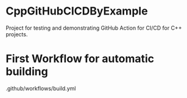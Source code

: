 # CppGitHubCICDByExample
Project for testing and demonstrating GitHub Action for CI/CD for C++ projects.

# First Workflow for automatic building
.github/workflows/build.yml
